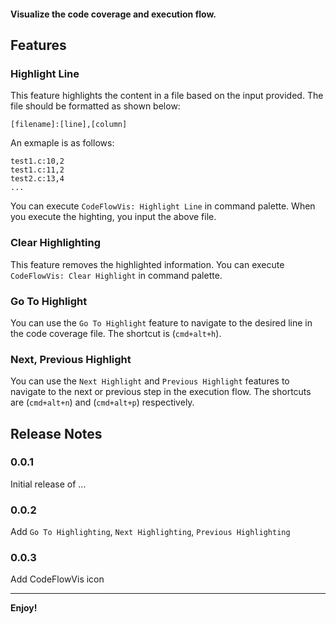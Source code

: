 #### Visualize the code coverage and execution flow.

## Features

### Highlight Line
This feature highlights the content in a file based on the input provided. The file should be formatted as shown below:
```
[filename]:[line],[column]
```

An exmaple is as follows:
```
test1.c:10,2
test1.c:11,2
test2.c:13,4
...
```

You can execute `CodeFlowVis: Highlight Line` in command palette. 
When you execute the highting, you input the above file.

### Clear Highlighting
This feature removes the highlighted information.
You can execute `CodeFlowVis: Clear Highlight` in command palette. 

### Go To Highlight
You can use the `Go To Highlight` feature to navigate to the desired line in the code coverage file. The shortcut is (`cmd+alt+h`).

### Next, Previous Highlight
You can use the `Next Highlight` and `Previous Highlight` features to navigate to the next or previous step in the execution flow. The shortcuts are (`cmd+alt+n`) and (`cmd+alt+p`) respectively.

## Release Notes

### 0.0.1

Initial release of ...

### 0.0.2

Add `Go To Highlighting`, `Next Highlighting`, `Previous Highlighting` 

### 0.0.3

Add CodeFlowVis icon

---


**Enjoy!**
